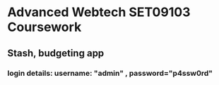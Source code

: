 # Advanced Webtech SET09103 Coursework
## Stash, budgeting app 
### login details: username: "admin" , password="p4ssw0rd"
